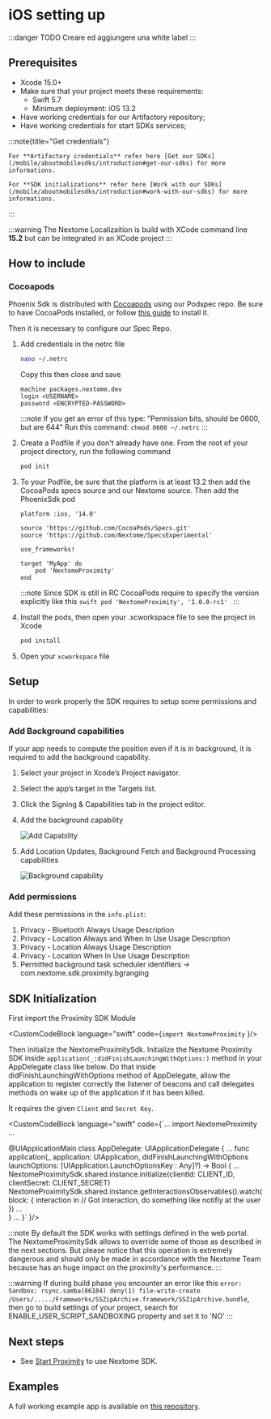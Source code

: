 # iOS setting up

:::danger
    TODO Creare ed aggiungere una white label
:::

## Prerequisites

- Xcode 15.0+
- Make sure that your project meets these requirements: 
    - Swift 5.7
    - Minimum deployment: iOS 13.2
- Have working credentials for our Artifactory repository;
- Have working credentials for start SDKs services;

:::note{title="Get credentials"}
    
    For **Artifactory credentials** refer here [Get our SDKs](/mobile/aboutmobilesdks/introduction#get-our-sdks) for more informations.

    For **SDK initializations** refer here [Work with our SDKs](/mobile/aboutmobilesdks/introduction#work-with-our-sdks) for more informations.

:::

:::warning
    The Nextome Localizaition is build with XCode command line **15.2** but can be integrated in an XCode project
:::

## How to include

### Cocoapods

Phoenix Sdk is distributed with [Cocoapods](https://guides.cocoapods.org/) using our Podspec repo. Be sure to have CocoaPods installed, or follow [this guide](https://guides.cocoapods.org/using/getting-started.html) to install it.

Then it is necessary to configure our Spec Repo.

1. Add credentials  in the netrc file

    ``` bash 
    nano ~/.netrc
    ```
    Copy this then close and save

    ```
    machine packages.nextome.dev
    login <USERNAME>
    password <ENCRYPTED-PASSWORD>
    ```


    :::note
        If you get an error of this type: "Permission bits, should be 0600, but are 644" 
        Run this command: `chmod 0600 ~/.netrc`
    :::
     
2. Create a Podfile if you don't already have one. From the root of your project directory, run the following command

    ```bash
    pod init
    ```

6. To your Podfile, be sure that the platform is at least 13.2 then add the CocoaPods specs source and our Nextome source. Then add the PhoenixSdk pod

    ```
    platform :ios, '14.0'

    source 'https://github.com/CocoaPods/Specs.git'
    source 'https://github.com/Nextome/SpecsExperimental'

    use_frameworks!

    target 'MyApp' do
        pod 'NextomeProximity'
    end
    ```

    :::note
        Since SDK is still in RC CocoaPods require to specify the version explicitly like this
        ```swift
            pod 'NextomeProximity', '1.0.0-rc1'
        ```
    :::

7. Install the pods, then open your .xcworkspace file to see the project in Xcode

    ```bash
    pod install
    ```

8. Open your `xcworkspace` file


## Setup

In order to work properly the SDK requires to setup some permissions and capabilities:

### Add Background capabilities
If your app needs to compute the position even if it is in background, it is required to add the background capability.

1. Select your project in Xcode’s Project navigator.
2. Select the app’s target in the Targets list.
3. Click the Signing & Capabilities tab in the project editor.
4. Add the background capability

    ![Add Capability](/assets/Proximity/iOS/addCapabilities.png)

5. Add Location Updates, Background Fetch and Background Processing capabilities

    ![Background capability](/assets/Proximity/iOS/backgroundCapability.png)

 
### Add permissions

Add these permissions in the `info.plist`:

1. Privacy - Bluetooth Always Usage Description
2. Privacy - Location Always and When In Use Usage Description
3. Privacy - Location Always Usage Description
4. Privacy - Location When In Use Usage Description
5. Permitted background task scheduler identifiers -> com.nextome.sdk.proximity.bgranging


## SDK Initialization


First import the Proximity SDK Module

<CustomCodeBlock 
language="swift"
code={`import NextomeProximity`
}/>


Then initialize the NextomeProximitySdk. 
Initialize the Nextome Proximity SDK inside ```application(_:didFinishLaunchingWithOptions:)``` method in your AppDelegate class like below.
Do that inside didFinishLaunchingWithOptions method of AppDelegate, allow the application to register correctly the listener of beacons and call delegates methods on wake up of the application
if it has been killed.

It requires the given `Client` and `Secret Key`.

<CustomCodeBlock 
language="swift"
code={`...
import NextomeProximity
...

@UIApplicationMain
class AppDelegate: UIApplicationDelegate { 
    ...
    func application(_ application: UIApplication, didFinishLaunchingWithOptions launchOptions: [UIApplication.LaunchOptionsKey : Any]?) -> Bool { 
        ...
        NextomeProximitySdk.shared.instance.initialize(clientId: CLIENT_ID, clientSecret: CLIENT_SECRET)
        NextomeProximitySdk.shared.instance.getInteractionsObservables().watch(block: { interaction in
            // Got interaction, do something like notifiy at the user
        })
        ...       
    }
    ...
}`
}/>

:::note
    By default the SDK works with settings defined in the web portal.
    The NextomeProximitySdk allows to override some of those as described in the next sections.
    But please notice that this operation is extremely dangerous and should only be made in accordance with the Nextome Team because has an huge impact on the proximity's performance.
:::

:::warning
    If during build phase you encounter an error like this ```error: Sandbox: rsync.samba(86184) deny(1) file-write-create /Users/...../Frameworks/SSZipArchive.framework/SSZipArchive.bundle```, then go to build settings of your project, search for ENABLE_USER_SCRIPT_SANDBOXING property and set it to 'NO'
:::

## Next steps
- See [Start Proximity](../Basic%20Features/start-proximity.md) to use Nextome SDK.

## Examples
A full working example app is available on [this repository](https://github.com/Nextome/nextome-phoenix-iOS-whitelabel).